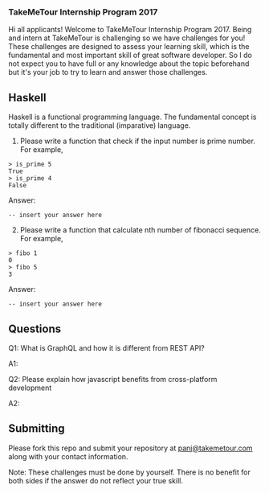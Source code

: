 ### TakeMeTour Internship Program 2017

Hi all applicants! Welcome to TakeMeTour Internship Program 2017. Being and intern at TakeMeTour is challenging so we have challenges for you! These challenges are designed to assess your learning skill, which is the fundamental and most important skill of great software developer. So I do not expect you to have full or any knowledge about the topic beforehand but it's your job to try to learn and answer those challenges.

## Haskell

Haskell is a functional programming language. The fundamental concept is totally different to the traditional (imparative) language.
1. Please write a function that check if the input number is prime number. For example,
```
> is_prime 5
True
> is_prime 4
False
```
Answer:
```
-- insert your answer here
```
2. Please write a function that calculate nth number of fibonacci sequence. For example,
```
> fibo 1
0
> fibo 5
3
```
Answer:
```
-- insert your answer here
```

## Questions
Q1: What is GraphQL and how it is different from REST API?

A1: <insert your answer here>


Q2: Please explain how javascript benefits from cross-platform development

A2: <insert your answer here>

## Submitting

Please fork this repo and submit your repository at panj@takemetour.com along with your contact information.

Note: These challenges must be done by yourself. There is no benefit for both sides if the answer do not reflect your true skill.
